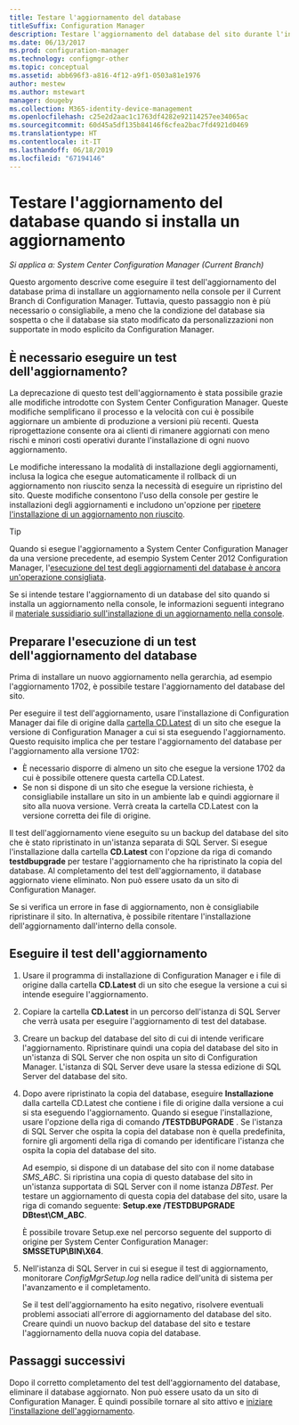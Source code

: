 ```yaml
---
title: Testare l'aggiornamento del database
titleSuffix: Configuration Manager
description: Testare l'aggiornamento del database del sito durante l'installazione di aggiornamenti per Configuration Manager.
ms.date: 06/13/2017
ms.prod: configuration-manager
ms.technology: configmgr-other
ms.topic: conceptual
ms.assetid: abb696f3-a816-4f12-a9f1-0503a81e1976
author: mestew
ms.author: mstewart
manager: dougeby
ms.collection: M365-identity-device-management
ms.openlocfilehash: c25e2d2aac1c1763df4282e92114257ee34065ac
ms.sourcegitcommit: 60d45a5df135b84146f6cfea2bac7fd4921d0469
ms.translationtype: HT
ms.contentlocale: it-IT
ms.lasthandoff: 06/18/2019
ms.locfileid: "67194146"
---
```

# <a name="test-the-database-upgrade-when-installing-an-update"></a>Testare l'aggiornamento del database quando si installa un aggiornamento

*Si applica a: System Center Configuration Manager (Current Branch)*

Questo argomento descrive come eseguire il test dell'aggiornamento del database prima di installare un aggiornamento nella console per il Current Branch di Configuration Manager. Tuttavia, questo passaggio non è più necessario o consigliabile, a meno che la condizione del database sia sospetta o che il database sia stato modificato da personalizzazioni non supportate in modo esplicito da Configuration Manager.

## <a name="do-i-need-to-run-a-test-upgrade"></a>È necessario eseguire un test dell'aggiornamento?
La deprecazione di questo test dell'aggiornamento è stata possibile grazie alle modifiche introdotte con System Center Configuration Manager. Queste modifiche semplificano il processo e la velocità con cui è possibile aggiornare un ambiente di produzione a versioni più recenti. Questa riprogettazione consente ora ai clienti di rimanere aggiornati con meno rischi e minori costi operativi durante l'installazione di ogni nuovo aggiornamento.

Le modifiche interessano la modalità di installazione degli aggiornamenti, inclusa la logica che esegue automaticamente il rollback di un aggiornamento non riuscito senza la necessità di eseguire un ripristino del sito. Queste modifiche consentono l'uso della console per gestire le installazioni degli aggiornamenti e includono un'opzione per [ripetere l'installazione di un aggiornamento non riuscito](/sccm/core/servers/manage/install-in-console-updates#bkmk_retry).

> [!TIP]
> Quando si esegue l'aggiornamento a System Center Configuration Manager da una versione precedente, ad esempio System Center 2012 Configuration Manager, l'[esecuzione del test degli aggiornamenti del database è ancora un'operazione consigliata](/sccm/core/servers/deploy/install/upgrade-to-configuration-manager#bkmk_test).

Se si intende testare l'aggiornamento di un database del sito quando si installa un aggiornamento nella console, le informazioni seguenti integrano il [materiale sussidiario sull'installazione di un aggiornamento nella console](/sccm/core/servers/manage/install-in-console-updates#bkmk_install).

## <a name="prepare-to-run-a-test-database-upgrade"></a>Preparare l'esecuzione di un test dell'aggiornamento del database  
Prima di installare un nuovo aggiornamento nella gerarchia, ad esempio l'aggiornamento 1702, è possibile testare l'aggiornamento del database del sito.

Per eseguire il test dell'aggiornamento, usare l'installazione di Configuration Manager dai file di origine dalla [cartella CD.Latest](/sccm/core/servers/manage/the-cd.latest-folder) di un sito che esegue la versione di Configuration Manager a cui si sta eseguendo l'aggiornamento. Questo requisito implica che per testare l'aggiornamento del database per l'aggiornamento alla versione 1702:
-   È necessario disporre di almeno un sito che esegue la versione 1702 da cui è possibile ottenere questa cartella CD.Latest.
-   Se non si dispone di un sito che esegue la versione richiesta, è consigliabile installare un sito in un ambiente lab e quindi aggiornare il sito alla nuova versione. Verrà creata la cartella CD.Latest con la versione corretta dei file di origine.

Il test dell'aggiornamento viene eseguito su un backup del database del sito che è stato ripristinato in un'istanza separata di SQL Server.  Si esegue l'installazione dalla cartella **CD.Latest** con l'opzione da riga di comando **testdbupgrade** per testare l'aggiornamento che ha ripristinato la copia del database. Al completamento del test dell'aggiornamento, il database aggiornato viene eliminato. Non può essere usato da un sito di Configuration Manager.

Se si verifica un errore in fase di aggiornamento, non è consigliabile ripristinare il sito. In alternativa, è possibile ritentare l'installazione dell'aggiornamento dall'interno della console.

##  <a name="run-the-test-upgrade"></a>Eseguire il test dell'aggiornamento    
1. Usare il programma di installazione di Configuration Manager e i file di origine dalla cartella **CD.Latest** di un sito che esegue la versione a cui si intende eseguire l'aggiornamento.  

2. Copiare la cartella **CD.Latest** in un percorso dell'istanza di SQL Server che verrà usata per eseguire l'aggiornamento di test del database.

3. Creare un backup del database del sito di cui di intende verificare l'aggiornamento. Ripristinare quindi una copia del database del sito in un'istanza di SQL Server che non ospita un sito di Configuration Manager. L'istanza di SQL Server deve usare la stessa edizione di SQL Server del database del sito.  

4. Dopo avere ripristinato la copia del database, eseguire **Installazione** dalla cartella CD.Latest che contiene i file di origine dalla versione a cui si sta eseguendo l'aggiornamento. Quando si esegue l'installazione, usare l'opzione della riga di comando **/TESTDBUPGRADE** . Se l'istanza di SQL Server che ospita la copia del database non è quella predefinita, fornire gli argomenti della riga di comando per identificare l'istanza che ospita la copia del database del sito.   

   Ad esempio, si dispone di un database del sito con il nome database *SMS_ABC*. Si ripristina una copia di questo database del sito in un'istanza supportata di SQL Server con il nome istanza *DBTest*. Per testare un aggiornamento di questa copia del database del sito, usare la riga di comando seguente: **Setup.exe /TESTDBUPGRADE DBtest\CM_ABC**.  

   È possibile trovare Setup.exe nel percorso seguente del supporto di origine per System Center Configuration Manager: **SMSSETUP\BIN\X64**.  

5. Nell'istanza di SQL Server in cui si esegue il test di aggiornamento, monitorare *ConfigMgrSetup.log* nella radice dell'unità di sistema per l'avanzamento e il completamento.  

    Se il test dell'aggiornamento ha esito negativo, risolvere eventuali problemi associati all'errore di aggiornamento del database del sito. Creare quindi un nuovo backup del database del sito e testare l'aggiornamento della nuova copia del database.  



## <a name="next-steps"></a>Passaggi successivi
Dopo il corretto completamento del test dell'aggiornamento del database, eliminare il database aggiornato. Non può essere usato da un sito di Configuration Manager. È quindi possibile tornare al sito attivo e [iniziare l'installazione dell'aggiornamento](/sccm/core/servers/manage/install-in-console-updates).
